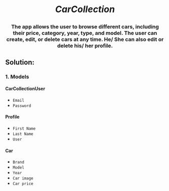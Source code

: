 # <p align="center"> *CarCollection* </p>
### <p align="center"> The app allows the user to browse different cars, including their price, category, year, type, and model. The user can create, edit, or delete cars at any time. He/ She can also edit or delete his/ her profile. </p>
## Solution:
### 1. **Models**
#### CarCollectionUser
- `Email`
- `Password`
#### Profile
- `First Name`
- `Last Name`
- `User`
#### Car
- `Brand`
- `Model`
- `Year`
- `Car image`
- `Car price`
